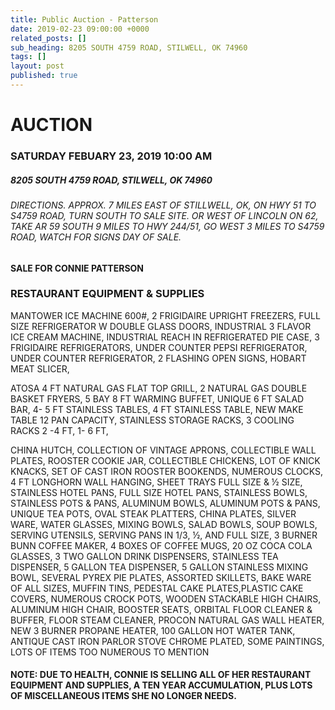 ```yaml
---
title: Public Auction - Patterson
date: 2019-02-23 09:00:00 +0000
related_posts: []
sub_heading: 8205 SOUTH 4759 ROAD, STILWELL, OK 74960 
tags: []
layout: post
published: true
---
```

# AUCTION
### SATURDAY FEBUARY 23, 2019 10:00 AM
##### 8205 SOUTH 4759 ROAD, STILWELL, OK 74960
###### DIRECTIONS. APPROX. 7 MILES EAST OF STILLWELL, OK, ON HWY 51 TO S4759 ROAD, TURN SOUTH TO SALE SITE. OR WEST OF LINCOLN ON 62, TAKE AR 59 SOUTH 9 MILES TO HWY 244/51, GO WEST 3 MILES TO S4759 ROAD, WATCH FOR SIGNS DAY OF SALE.
#### SALE FOR CONNIE PATTERSON

<!--break-->
### RESTAURANT EQUIPMENT & SUPPLIES
MANTOWER ICE MACHINE 600#, 2 FRIGIDAIRE UPRIGHT FREEZERS, FULL SIZE REFRIGERATOR W DOUBLE GLASS DOORS, INDUSTRIAL 3 FLAVOR ICE CREAM MACHINE, INDUSTRIAL REACH IN REFRIGERATED PIE CASE, 3 FRIGIDAIRE REFRIGERATORS, UNDER COUNTER PEPSI REFRIGERATOR, UNDER COUNTER REFRIGERATOR, 2 FLASHING OPEN SIGNS, HOBART MEAT SLICER, 

ATOSA 4 FT NATURAL GAS FLAT TOP GRILL, 2 NATURAL GAS DOUBLE BASKET FRYERS, 5 BAY 8 FT WARMING BUFFET, UNIQUE 6 FT SALAD BAR, 4- 5 FT STAINLESS TABLES, 4 FT STAINLESS TABLE, NEW MAKE TABLE 12 PAN CAPACITY, STAINLESS STORAGE RACKS, 3 COOLING RACKS 2 -4 FT, 1- 6 FT, 

CHINA HUTCH, COLLECTION OF VINTAGE APRONS, COLLECTIBLE WALL PLATES, ROOSTER COOKIE JAR, COLLECTIBLE CHICKENS, LOT OF KNICK KNACKS, SET OF CAST IRON ROOSTER BOOKENDS, NUMEROUS CLOCKS, 4 FT LONGHORN WALL HANGING,  SHEET TRAYS FULL SIZE & ½ SIZE, STAINLESS HOTEL PANS, FULL SIZE HOTEL PANS, STAINLESS BOWLS, STAINLESS POTS & PANS, ALUMINUM BOWLS, ALUMINUM POTS & PANS, UNIQUE TEA POTS, OVAL STEAK PLATTERS, CHINA PLATES, SILVER WARE, WATER GLASSES, MIXING BOWLS, SALAD BOWLS, SOUP BOWLS, SERVING UTENSILS, SERVING PANS IN 1/3, ½, AND FULL SIZE, 3 BURNER BUNN COFFEE MAKER, 4 BOXES OF COFFEE MUGS, 20 OZ COCA COLA GLASSES, 3 TWO  GALLON DRINK DISPENSERS, STAINLESS TEA DISPENSER, 5 GALLON TEA DISPENSER, 5 GALLON STAINLESS MIXING BOWL, SEVERAL PYREX PIE PLATES, ASSORTED SKILLETS, BAKE WARE OF ALL SIZES, MUFFIN TINS, PEDESTAL CAKE PLATES,PLASTIC CAKE COVERS, NUMEROUS CROCK POTS, WOODEN STACKABLE HIGH CHAIRS, ALUMINUM HIGH CHAIR, BOOSTER SEATS,
ORBITAL FLOOR CLEANER & BUFFER, FLOOR STEAM CLEANER, PROCON NATURAL GAS WALL HEATER, NEW 3 BURNER PROPANE HEATER, 
100 GALLON HOT WATER TANK, ANTIQUE CAST IRON PARLOR STOVE  CHROME PLATED, SOME PAINTINGS, LOTS OF ITEMS TOO NUMEROUS TO MENTION

#### NOTE: DUE TO HEALTH, CONNIE IS SELLING ALL OF HER RESTAURANT EQUIPMENT AND SUPPLIES, A TEN YEAR ACCUMULATION, PLUS LOTS OF MISCELLANEOUS ITEMS SHE NO LONGER NEEDS.
